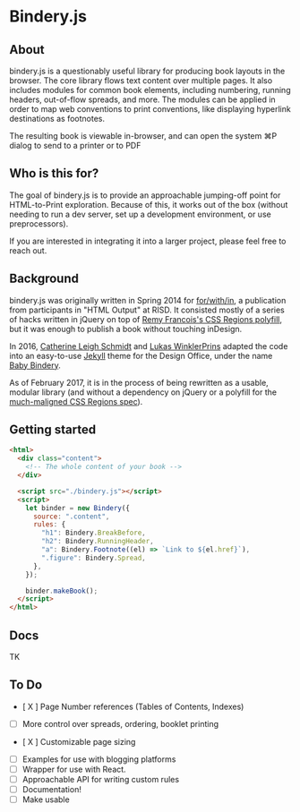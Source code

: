 # Bindery.js

## About

bindery.js is a questionably useful library for producing book layouts in the
browser. The core library flows text content over multiple pages. It also includes modules for common book elements, including numbering, running headers, out-of-flow spreads, and more. The modules can be applied in order to map web conventions to print conventions,
like displaying hyperlink destinations as footnotes.

The resulting book is viewable in-browser, and can open the system ⌘P dialog to send to a printer or to PDF


## Who is this for?

The goal of bindery.js is to provide an approachable jumping-off point for HTML-to-Print
exploration. Because of this, it works out of the box (without needing to run a dev server,
set up a development environment, or use preprocessors).

If you are interested in integrating it into a larger project, please feel free to reach out.


## Background

bindery.js was originally written in Spring 2014 for [for/with/in](http://htmloutput.risd.gd/),
a publication from participants in "HTML Output" at RISD. It consisted mostly of a series of hacks written in jQuery on top of [Remy Francois's CSS
Regions polyfill](https://github.com/FremyCompany/css-regions-polyfill), but it was enough
to publish a book without touching inDesign.

In 2016, [Catherine Leigh Schmidt](http://cath.land) and [Lukas WinklerPrins](http://ltwp.net) adapted the code into an easy-to-use [Jekyll](https://jekyllrb.com/) theme for
the Design Office, under the name [Baby Bindery](https://github.com/thedesignoffice/babybindery).

As of February 2017, it is in the process of being rewritten as a usable, modular library (and without a dependency on jQuery or a polyfill for the [much-maligned CSS Regions spec](https://alistapart.com/blog/post/css-regions-considered-harmful)).

## Getting started

```html
<html>
  <div class="content">
    <!-- The whole content of your book -->
  </div>

  <script src="./bindery.js"></script>
  <script>
    let binder = new Bindery({
      source: ".content",
      rules: {
        "h1": Bindery.BreakBefore,
        "h2": Bindery.RunningHeader,
        "a": Bindery.Footnote((el) => `Link to ${el.href}`),
        ".figure": Bindery.Spread,
      },
    });

    binder.makeBook();
  </script>
</html>

```

## Docs

TK

## To Do

- [ X ] Page Number references (Tables of Contents, Indexes)
- [ ] More control over spreads, ordering, booklet printing
- [ X ] Customizable page sizing
- [ ] Examples for use with blogging platforms
- [ ] Wrapper for use with React.
- [ ] Approachable API for writing custom rules
- [ ] Documentation!
- [ ] Make usable
